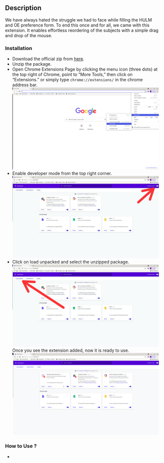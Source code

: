 ## Description

We have always hated the struggle we had to face while filling the HULM and OE preference form. To end this once and for all, we came with this extension. It enables effortless reordering of the subjects with a simple drag and drop of the mouse.  

### Installation

- Download the official zip from [here](https://github.com/TheAnshul756/MCGFTGF/archive/refs/heads/main.zip).
- Unzip the package.
- Open Chrome Extensions Page by clicking the menu icon (three dots) at the top right of Chrome, point to “More Tools,” then click on “Extensions.” or simply type `chrome://extensions/` in the chrome address bar.
  ![](img/extensionsmenu.png)
- Enable developer mode from the top right corner.
  ![](img/enabledev.jpeg)
- Click on load unpacked and select the unzipped package.
  ![](img/loadunpack.jpeg)
  Once you see the extension added, now it is ready to use.
  ![](img/extensionadded.png)

### How to Use ?

- 
